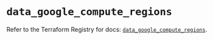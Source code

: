 # `data_google_compute_regions`

Refer to the Terraform Registry for docs: [`data_google_compute_regions`](https://registry.terraform.io/providers/hashicorp/google/6.11.2/docs/data-sources/compute_regions).
